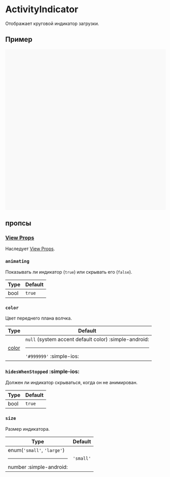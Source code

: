 # ActivityIndicator

Отображает круговой индикатор загрузки.

## Пример

<div data-snack-id="@bndby/activityindicator-example" data-snack-platform="web" data-snack-preview="true" data-snack-theme="light" style="overflow:hidden;background:#F9F9F9;border:1px solid var(--color-border);border-radius:4px;height:505px;width:100%"></div>

## пропсы

### [View Props](view.md#props)

Наследует [View Props](view.md#props).

### `animating`

Показывать ли индикатор (`true`) или скрывать его (`false`).

| Type | Default |
| ---- | ------- |
| bool | `true`  |

### `color`

Цвет переднего плана волчка.

| Type                         | Default                                                                              |
| ---------------------------- | ------------------------------------------------------------------------------------ |
| [color](../guides/colors.md) | `null` (system accent default color) :simple-android: <hr/> `'#999999'` :simple-ios: |

### `hidesWhenStopped` :simple-ios:

Должен ли индикатор скрываться, когда он не анимирован.

| Type | Default |
| ---- | ------- |
| bool | `true`  |

### `size`

Размер индикатора.

| Type                                                   | Default   |
| ------------------------------------------------------ | --------- |
| enum(`'small'`, `'large'`)<hr/>number :simple-android: | `'small'` |
